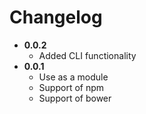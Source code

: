 # Changelog

* **0.0.2**
	- Added CLI functionality
* **0.0.1**
	- Use as a module
	- Support of npm
	- Support of bower